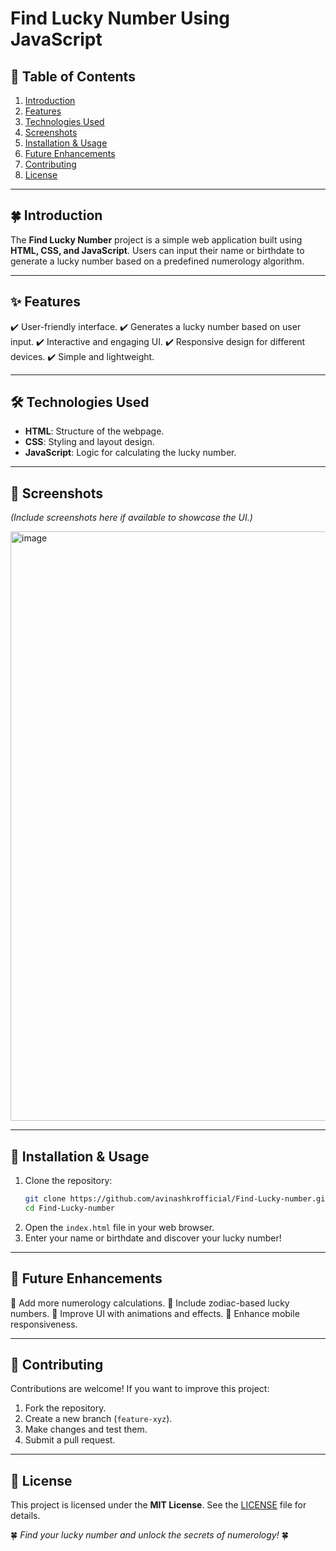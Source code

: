 # Find Lucky Number Using JavaScript

## 📖 Table of Contents

1. [Introduction](#-introduction)
2. [Features](#-features)
3. [Technologies Used](#-technologies-used)
4. [Screenshots](#-screenshots)
5. [Installation & Usage](#-installation--usage)
6. [Future Enhancements](#-future-enhancements)
7. [Contributing](#-contributing)
8. [License](#-license)

---

## 🍀 Introduction

The **Find Lucky Number** project is a simple web application built using **HTML, CSS, and JavaScript**. Users can input their name or birthdate to generate a lucky number based on a predefined numerology algorithm.

---

## ✨ Features

✔️ User-friendly interface. ✔️ Generates a lucky number based on user input. ✔️ Interactive and engaging UI. ✔️ Responsive design for different devices. ✔️ Simple and lightweight.

---

## 🛠️ Technologies Used

- **HTML**: Structure of the webpage.
- **CSS**: Styling and layout design.
- **JavaScript**: Logic for calculating the lucky number.

---

## 📸 Screenshots

*(Include screenshots here if available to showcase the UI.)*

<img width="943" alt="image" src="https://github.com/user-attachments/assets/7a936056-8ed0-44f1-9f21-3942d3274eba" />



---

## 🚀 Installation & Usage

1. Clone the repository:
   ```bash
   git clone https://github.com/avinashkrofficial/Find-Lucky-number.git
   cd Find-Lucky-number
   ```
2. Open the `index.html` file in your web browser.
3. Enter your name or birthdate and discover your lucky number!

---

## 🔮 Future Enhancements

🚀 Add more numerology calculations. 🔢 Include zodiac-based lucky numbers. 🎨 Improve UI with animations and effects. 📱 Enhance mobile responsiveness.

---

## 🤝 Contributing

Contributions are welcome! If you want to improve this project:

1. Fork the repository.
2. Create a new branch (`feature-xyz`).
3. Make changes and test them.
4. Submit a pull request.

---

## 📜 License

This project is licensed under the **MIT License**. See the [LICENSE](LICENSE) file for details.

🍀 *Find your lucky number and unlock the secrets of numerology!* 🍀

